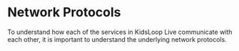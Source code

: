 # Network Protocols
To understand how each of the services in KidsLoop Live communicate with each other, it is important to understand the underlying network protocols.